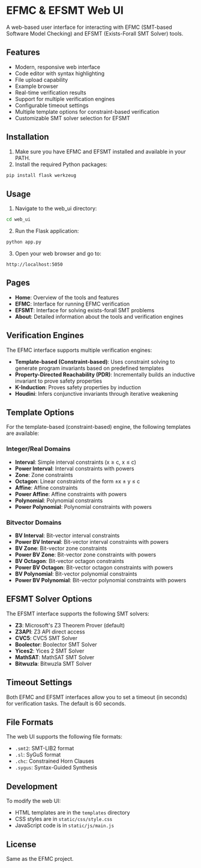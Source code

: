 # EFMC & EFSMT Web UI

A web-based user interface for interacting with EFMC (SMT-based Software Model Checking) and EFSMT (Exists-Forall SMT Solver) tools.

## Features

- Modern, responsive web interface
- Code editor with syntax highlighting
- File upload capability
- Example browser
- Real-time verification results
- Support for multiple verification engines
- Configurable timeout settings
- Multiple template options for constraint-based verification
- Customizable SMT solver selection for EFSMT

## Installation

1. Make sure you have EFMC and EFSMT installed and available in your PATH.
2. Install the required Python packages:

```bash
pip install flask werkzeug
```

## Usage

1. Navigate to the web_ui directory:

```bash
cd web_ui
```

2. Run the Flask application:

```bash
python app.py
```

3. Open your web browser and go to:

```
http://localhost:5050
```

## Pages

- **Home**: Overview of the tools and features
- **EFMC**: Interface for running EFMC verification
- **EFSMT**: Interface for solving exists-forall SMT problems
- **About**: Detailed information about the tools and verification engines

## Verification Engines

The EFMC interface supports multiple verification engines:

- **Template-based (Constraint-based)**: Uses constraint solving to generate program invariants based on predefined templates
- **Property-Directed Reachability (PDR)**: Incrementally builds an inductive invariant to prove safety properties
- **K-Induction**: Proves safety properties by induction
- **Houdini**: Infers conjunctive invariants through iterative weakening

## Template Options

For the template-based (constraint-based) engine, the following templates are available:

### Integer/Real Domains
- **Interval**: Simple interval constraints (x ≥ c, x ≤ c)
- **Power Interval**: Interval constraints with powers
- **Zone**: Zone constraints
- **Octagon**: Linear constraints of the form ±x ± y ≤ c
- **Affine**: Affine constraints
- **Power Affine**: Affine constraints with powers
- **Polynomial**: Polynomial constraints
- **Power Polynomial**: Polynomial constraints with powers

### Bitvector Domains
- **BV Interval**: Bit-vector interval constraints
- **Power BV Interval**: Bit-vector interval constraints with powers
- **BV Zone**: Bit-vector zone constraints
- **Power BV Zone**: Bit-vector zone constraints with powers
- **BV Octagon**: Bit-vector octagon constraints
- **Power BV Octagon**: Bit-vector octagon constraints with powers
- **BV Polynomial**: Bit-vector polynomial constraints
- **Power BV Polynomial**: Bit-vector polynomial constraints with powers

## EFSMT Solver Options

The EFSMT interface supports the following SMT solvers:

- **Z3**: Microsoft's Z3 Theorem Prover (default)
- **Z3API**: Z3 API direct access
- **CVC5**: CVC5 SMT Solver
- **Boolector**: Boolector SMT Solver
- **Yices2**: Yices 2 SMT Solver
- **MathSAT**: MathSAT SMT Solver
- **Bitwuzla**: Bitwuzla SMT Solver

## Timeout Settings

Both EFMC and EFSMT interfaces allow you to set a timeout (in seconds) for verification tasks. The default is 60 seconds.

## File Formats

The web UI supports the following file formats:

- `.smt2`: SMT-LIB2 format
- `.sl`: SyGuS format
- `.chc`: Constrained Horn Clauses
- `.sygus`: Syntax-Guided Synthesis

## Development

To modify the web UI:

- HTML templates are in the `templates` directory
- CSS styles are in `static/css/style.css`
- JavaScript code is in `static/js/main.js`

## License

Same as the EFMC project. 